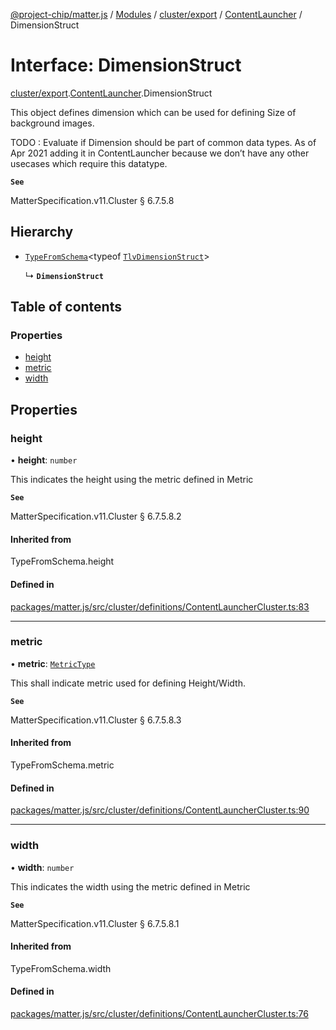 [@project-chip/matter.js](../README.md) / [Modules](../modules.md) / [cluster/export](../modules/cluster_export.md) / [ContentLauncher](../modules/cluster_export.ContentLauncher.md) / DimensionStruct

# Interface: DimensionStruct

[cluster/export](../modules/cluster_export.md).[ContentLauncher](../modules/cluster_export.ContentLauncher.md).DimensionStruct

This object defines dimension which can be used for defining Size of background images.

TODO : Evaluate if Dimension should be part of common data types. As of Apr 2021 adding it in ContentLauncher
because we don’t have any other usecases which require this datatype.

**`See`**

MatterSpecification.v11.Cluster § 6.7.5.8

## Hierarchy

- [`TypeFromSchema`](../modules/tlv_export.md#typefromschema)\<typeof [`TlvDimensionStruct`](../modules/cluster_export.ContentLauncher.md#tlvdimensionstruct)\>

  ↳ **`DimensionStruct`**

## Table of contents

### Properties

- [height](cluster_export.ContentLauncher.DimensionStruct.md#height)
- [metric](cluster_export.ContentLauncher.DimensionStruct.md#metric)
- [width](cluster_export.ContentLauncher.DimensionStruct.md#width)

## Properties

### height

• **height**: `number`

This indicates the height using the metric defined in Metric

**`See`**

MatterSpecification.v11.Cluster § 6.7.5.8.2

#### Inherited from

TypeFromSchema.height

#### Defined in

[packages/matter.js/src/cluster/definitions/ContentLauncherCluster.ts:83](https://github.com/project-chip/matter.js/blob/904d0c9b952b91f28a21803759c5e5c66ee4d272/packages/matter.js/src/cluster/definitions/ContentLauncherCluster.ts#L83)

___

### metric

• **metric**: [`MetricType`](../enums/cluster_export.ContentLauncher.MetricType.md)

This shall indicate metric used for defining Height/Width.

**`See`**

MatterSpecification.v11.Cluster § 6.7.5.8.3

#### Inherited from

TypeFromSchema.metric

#### Defined in

[packages/matter.js/src/cluster/definitions/ContentLauncherCluster.ts:90](https://github.com/project-chip/matter.js/blob/904d0c9b952b91f28a21803759c5e5c66ee4d272/packages/matter.js/src/cluster/definitions/ContentLauncherCluster.ts#L90)

___

### width

• **width**: `number`

This indicates the width using the metric defined in Metric

**`See`**

MatterSpecification.v11.Cluster § 6.7.5.8.1

#### Inherited from

TypeFromSchema.width

#### Defined in

[packages/matter.js/src/cluster/definitions/ContentLauncherCluster.ts:76](https://github.com/project-chip/matter.js/blob/904d0c9b952b91f28a21803759c5e5c66ee4d272/packages/matter.js/src/cluster/definitions/ContentLauncherCluster.ts#L76)
